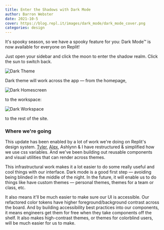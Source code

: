 ```yaml
---
title: Enter the Shadows with Dark Mode
author: Barron Webster
date: 2021-10-5
cover: https://blog.repl.it/images/dark_mode/dark_mode_cover.png
categories: design
---
```


It's spooky season, so we have a spooky feature for you: Dark Mode™ is now available for everyone on Replit! 

Just open your sidebar and click the moon to enter the shadow realm. Click the sun to switch back.

![Dark Theme](images/dark_mode/theme_switching.gif) 

Dark theme will work across the app — from the homepage,

![Dark Homescreen](images/dark_mode/dark_homescreen.png)

to the workspace:

![Dark Workspace](images/dark_mode/dark_workspace.png)

to the rest of the site.


### Where we're going
This update has been enabled by a lot of work we're doing on Replit's design system. [Tyler](https://twitter.com/tylerangert), [Alex](https://twitter.com/alex_frantic), Ashlynn & I have restructured & simplified how we use css variables. And we've been building out reusable components and visual utilities that can render across themes. 

This infrastructural work makes it a lot easier to do some really useful and cool things with our interface. Dark mode is a good first step — avoiding being blinded in the middle of the night. In the future, it will enable us to do things like have custom themes — personal themes, themes for a team or class, etc.

It also means it'll be much easier to make sure our UI is accessible. Our refactored color tokens have higher foreground/background contrast across the board. And by building accessibility best practices into our components, it means engineers get them for free when they take components off the shelf. It also makes high-contrast themes, or themes for colorblind users, will be much easier for us to make.


